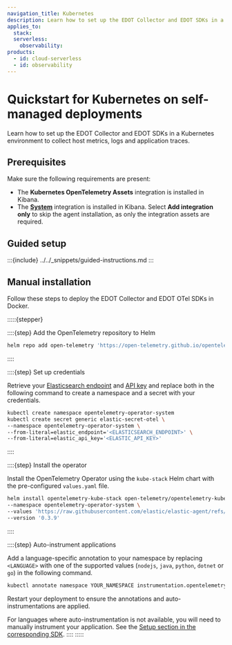 ```yaml
---
navigation_title: Kubernetes
description: Learn how to set up the EDOT Collector and EDOT SDKs in a Kubernetes environment to collect host metrics, logs and application traces.
applies_to:
  stack:
  serverless:
    observability:
products:
  - id: cloud-serverless
  - id: observability
---
```


# Quickstart for Kubernetes on self-managed deployments

Learn how to set up the EDOT Collector and EDOT SDKs in a Kubernetes environment to collect host metrics, logs and application traces.

## Prerequisites

Make sure the following requirements are present:

- The **Kubernetes OpenTelemetry Assets** integration is installed in Kibana.
- The **[System](https://www.elastic.co/docs/reference/integrations/system)** integration is installed in Kibana. Select **Add integration only** to skip the agent installation, as only the integration assets are required.

## Guided setup

:::{include} ../../_snippets/guided-instructions.md
:::

## Manual installation

Follow these steps to deploy the EDOT Collector and EDOT OTel SDKs in Docker.

:::::{stepper}

::::{step} Add the OpenTelemetry repository to Helm

```bash
helm repo add open-telemetry 'https://open-telemetry.github.io/opentelemetry-helm-charts' --force-update
```
::::

::::{step} Set up credentials

Retrieve your [Elasticsearch endpoint](docs-content://solutions/search/search-connection-details.md) and [API key](docs-content://deploy-manage/api-keys/elasticsearch-api-keys.md) and replace both in the following command to create a namespace and a secret with your credentials.

```bash
kubectl create namespace opentelemetry-operator-system
kubectl create secret generic elastic-secret-otel \
--namespace opentelemetry-operator-system \
--from-literal=elastic_endpoint='<ELASTICSEARCH_ENDPOINT>' \
--from-literal=elastic_api_key='<ELASTIC_API_KEY>'
```

::::

::::{step} Install the operator

Install the OpenTelemetry Operator using the `kube-stack` Helm chart with the pre-configured `values.yaml` file.

```bash
helm install opentelemetry-kube-stack open-telemetry/opentelemetry-kube-stack \
--namespace opentelemetry-operator-system \
--values 'https://raw.githubusercontent.com/elastic/elastic-agent/refs/tags/v{{ site.edot_versions.collector }}/deploy/helm/edot-collector/kube-stack/values.yaml' \
--version '0.3.9'
```

::::

::::{step} Auto-instrument applications

Add a language-specific annotation to your namespace by replacing `<LANGUAGE>` with one of the supported values (`nodejs`, `java`, `python`, `dotnet` or `go`) in the following command. 

```bash
kubectl annotate namespace YOUR_NAMESPACE instrumentation.opentelemetry.io/inject-<LANGUAGE>="opentelemetry-operator-system/elastic-instrumentation"
```

Restart your deployment to ensure the annotations and auto-instrumentations are applied.

For languages where auto-instrumentation is not available, you will need to manually instrument your application. See the [Setup section in the corresponding SDK](../../edot-sdks/index.md).
::::
:::::